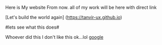 Here is My website
From now. all of my work will be here with direct link

[Let's build the world again] (https://tanvir-ux.github.io)

#lets see what this does#


Whoever did this I don't like this ok...lol [google](https://google.com)